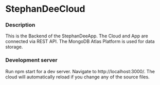 # StephanDeeCloud

### Description
This is the Backend of the StephanDeeApp.
The Cloud and App are connected via REST API.
The MongoDB Atlas Platform is used for data storage.

### Development server
Run npm start for a dev server. Navigate to http://localhost:3000/. The cloud will automatically reload if you change any of the source files.